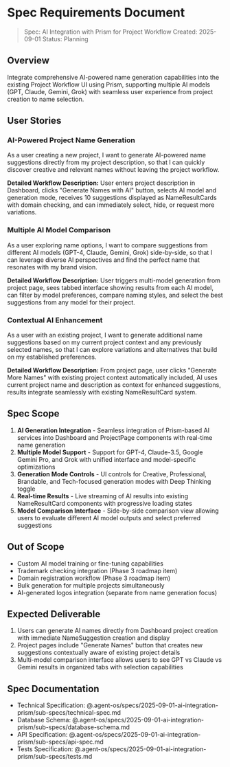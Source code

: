 # Spec Requirements Document

> Spec: AI Integration with Prism for Project Workflow
> Created: 2025-09-01
> Status: Planning

## Overview

Integrate comprehensive AI-powered name generation capabilities into the existing Project Workflow UI using Prism, supporting multiple AI models (GPT, Claude, Gemini, Grok) with seamless user experience from project creation to name selection.

## User Stories

### AI-Powered Project Name Generation

As a user creating a new project, I want to generate AI-powered name suggestions directly from my project description, so that I can quickly discover creative and relevant names without leaving the project workflow.

**Detailed Workflow Description:**
User enters project description in Dashboard, clicks "Generate Names with AI" button, selects AI model and generation mode, receives 10 suggestions displayed as NameResultCards with domain checking, and can immediately select, hide, or request more variations.

### Multiple AI Model Comparison

As a user exploring name options, I want to compare suggestions from different AI models (GPT-4, Claude, Gemini, Grok) side-by-side, so that I can leverage diverse AI perspectives and find the perfect name that resonates with my brand vision.

**Detailed Workflow Description:**
User triggers multi-model generation from project page, sees tabbed interface showing results from each AI model, can filter by model preferences, compare naming styles, and select the best suggestions from any model for their project.

### Contextual AI Enhancement

As a user with an existing project, I want to generate additional name suggestions based on my current project context and any previously selected names, so that I can explore variations and alternatives that build on my established preferences.

**Detailed Workflow Description:**
From project page, user clicks "Generate More Names" with existing project context automatically included, AI uses current project name and description as context for enhanced suggestions, results integrate seamlessly with existing NameResultCard system.

## Spec Scope

1. **AI Generation Integration** - Seamless integration of Prism-based AI services into Dashboard and ProjectPage components with real-time name generation
2. **Multiple Model Support** - Support for GPT-4, Claude-3.5, Google Gemini Pro, and Grok with unified interface and model-specific optimizations  
3. **Generation Mode Controls** - UI controls for Creative, Professional, Brandable, and Tech-focused generation modes with Deep Thinking toggle
4. **Real-time Results** - Live streaming of AI results into existing NameResultCard components with progressive loading states
5. **Model Comparison Interface** - Side-by-side comparison view allowing users to evaluate different AI model outputs and select preferred suggestions

## Out of Scope

- Custom AI model training or fine-tuning capabilities
- Trademark checking integration (Phase 3 roadmap item)
- Domain registration workflow (Phase 3 roadmap item)
- Bulk generation for multiple projects simultaneously
- AI-generated logos integration (separate from name generation focus)

## Expected Deliverable

1. Users can generate AI names directly from Dashboard project creation with immediate NameSuggestion creation and display
2. Project pages include "Generate Names" button that creates new suggestions contextually aware of existing project details
3. Multi-model comparison interface allows users to see GPT vs Claude vs Gemini results in organized tabs with selection capabilities

## Spec Documentation

- Technical Specification: @.agent-os/specs/2025-09-01-ai-integration-prism/sub-specs/technical-spec.md
- Database Schema: @.agent-os/specs/2025-09-01-ai-integration-prism/sub-specs/database-schema.md
- API Specification: @.agent-os/specs/2025-09-01-ai-integration-prism/sub-specs/api-spec.md
- Tests Specification: @.agent-os/specs/2025-09-01-ai-integration-prism/sub-specs/tests.md